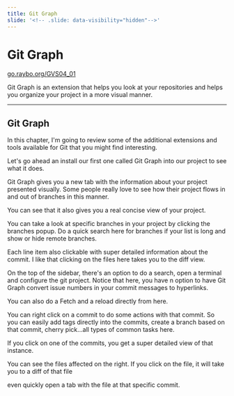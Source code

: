 ```yaml
---
title: Git Graph
slide: '<!-- .slide: data-visibility="hidden"-->'
---
```


<!-- .slide: data-state="layout-title" class="bg-dark"-->

# Git Graph

<div class="slide-link"><a href="https://go.raybo.org/GVS02_01"><i class="fab fa-slideshare"></i> go.raybo.org/GVS04_01</a></div>

> >

Git Graph is an extension that helps you look at your repositories and helps you organize your project in a more visual manner.

---
## Git Graph

> >

In this chapter, I'm going to review some of the additional extensions and tools available for Git that you might find interesting.

Let's go ahead an install our first one called Git Graph into our project to see what it does.

Git Graph gives you a new tab with the information about your project presented visually. Some people really love to see how their project flows in and out of branches in this manner.

You can see that it also gives you a real concise view of your project.

You can take a look at specific branches in your project by clicking the branches popup. Do a quick search here for branches if your list is long and show or hide remote branches.

Each line item also clickable with super detailed information about the commit. I like that clicking on the files here takes you to the diff view. 

On the top of the sidebar, there's an option to do a search, open a terminal and configure the git project. Notice that here, you have n option to have Git Graph convert issue numbers in your commit messages to hyperlinks.

You can also do a Fetch and a reload directly from here.

You can right click on a commit to do some actions with that commit. So you can easily add tags directly into the commits, create a branch based on that commit, cherry pick...all types of common tasks here.

If you click on one of the commits, you get a super detailed view of that instance.

You can see the files affected on the right. If you click on the file, it will take you to a  diff of that file

even quickly open a tab with the file at that specific commit.
